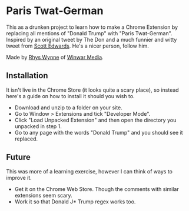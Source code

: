Paris Twat-German
=================

This as a drunken project to learn how to make a Chrome Extension by replacing all mentions of "Donald Trump" with "Paris Twat-German". Inspired by an original tweet by The Don and a much funnier and witty tweet from [Scott Edwards](https://twitter.com/Edwards80). He's a nicer person, follow him.

Made by [Rhys Wynne](http://www.rhyswynne.co.uk) of [Winwar Media](https://winwar.co.uk).

Installation
------------

It isn't live in the Chrome Store (it looks quite a scary place), so instead here's a guide on how to install it should you wish to.

* Download and unzip to a folder on your site.
* Go to Window > Extensions and tick "Developer Mode".
* Click "Load Unpacked Extension" and then open the directory you unpacked in step 1.
* Go to any page with the words "Donald Trump" and you should see it replaced. 

Future
------

This was more of a learning exercise, however I can think of ways to improve it.

* Get it on the Chrome Web Store. Though the comments with similar extensions seem scary.
* Work it so that Donald J* Trump regex works too.